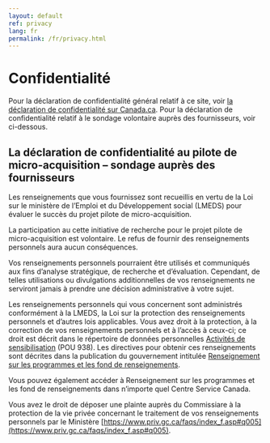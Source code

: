 ```yaml
---
layout: default
ref: privacy
lang: fr
permalink: /fr/privacy.html
---
```


# Confidentialité

Pour la déclaration de confidentialité général relatif à ce site, voir [la déclaration  de confidentialité sur Canada.ca](https://www.canada.ca/fr/transparence/confidentialite.html).
Pour la déclaration de confidentialité relatif à le sondage volontaire auprès des fournisseurs, voir ci-dessous.

## La déclaration de confidentialité au pilote de micro-acquisition – sondage auprès des fournisseurs

Les renseignements que vous fournissez sont recueillis en vertu de la Loi sur le ministère de l’Emploi et du Développement social (LMEDS) pour évaluer le succès du projet pilote de micro-acquisition.  

La participation au cette initiative de recherche pour le projet pilote de micro-acquisition est volontaire.
Le refus de fournir des renseignements personnels aura aucun conséquences.

Vos renseignements personnels pourraient être utilisés et communiqués aux fins d’analyse stratégique, de recherche et d’évaluation.
Cependant, de telles utilisations ou divulgations additionnelles de vos renseignements ne serviront jamais à prendre une décision administrative à votre sujet.

Les renseignements personnels qui vous concernent sont administrés conformément à la LMEDS, la Loi sur la protection des renseignements personnels et d’autres lois applicables.
Vous avez droit à la protection, à la correction de vos renseignements personnels et à l’accès à ceux-ci; ce droit est décrit dans le répertoire de données personnelles [Activités de sensibilisation](https://www.canada.ca/fr/secretariat-conseil-tresor/services/acces-information-protection-reseignements-personnels/acces-information/renseignements-programmes-fonds-renseignements/fichiers-renseignements-personnels-ordinaires.html#pou938) (POU 938).
Les directives pour obtenir ces renseignements sont décrites dans la publication du gouvernement intitulée [Renseignement sur les programmes et les fond de renseignements](https://www.canada.ca/fr/emploi-developpement-social/ministere/transparence/aai/rapports/infosource.html).

Vous pouvez également accéder à Renseignement sur les programmes et les fond de renseignements dans n’importe quel Centre Service Canada.

Vous avez le droit de déposer une plainte auprès du Commissiare à la protection de la vie privée concernant le traitement de vos renseignements personnels par le Ministère [https://www.priv.gc.ca/faqs/index_f.asp#q005](https://www.priv.gc.ca/faqs/index_f.asp#q005).
